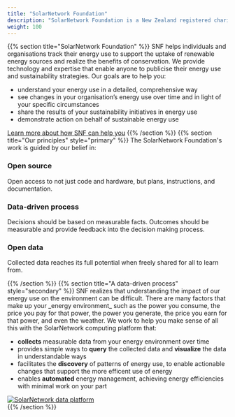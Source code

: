 ```yaml
---
title: "SolarNetwork Foundation"
description: "SolarNetwork Foundation is a New Zealand registered charity focused on encouraging energy awareness and sustainability with data-driven initiatives."
weight: 100
---
```

{{% section  title="SolarNetwork Foundation" %}}
SNF helps individuals and organisations track their energy use to support the uptake of renewable energy sources and realize the benefits of conservation. We provide technology and expertise that enable anyone to publicise their energy use and sustainability strategies. Our goals are to help you:

 * understand your energy use in a detailed, comprehensive way
 * see changes in your organisation’s energy use over time and in light of your specific circumstances
 * share the results of your sustainability initiatives in energy use
 * demonstrate action on behalf of sustainable energy use

 <a class="uk-button uk-button-text" href="use-cases.html">Learn more about how SNF can help you</a>
{{% /section %}}
{{% section  title="Our principles" style="primary" %}}
The SolarNetwork Foundation's work is guided by our belief in:

<div class="uk-child-width-1-3@m uk-grid-small uk-grid-match" uk-grid>
    <div>
        <div class="uk-card uk-card-default uk-card-body">
            <h3 class="uk-card-title">Open source</h3>
            <p>Open access to not just code and hardware, but plans, instructions, and documentation.</p>
        </div>
    </div>
    <div>
        <div class="uk-card uk-card-default uk-card-body">
            <h3 class="uk-card-title">Data-driven process</h3>
            <p>Decisions should be based on measurable facts. Outcomes should be measurable and provide feedback into the decision making process.</p>
        </div>
    </div>
    <div>
        <div class="uk-card uk-card-default uk-card-body">
            <h3 class="uk-card-title">Open data</h3>
            <p>Collected data reaches its full potential when freely shared for all to learn from.</p>
        </div>
    </div>
</div>{{% /section %}}
{{% section  title="A data-driven process" style="secondary" %}}
SNF realizes that understanding the impact of our energy use on the environment can be difficult. There are many factors that make up your _energy environment_ such as the power you consume, the price you pay for that power, the power you generate, the price you earn for that power, and even the weather. We work to help you make sense of all this with the SolarNetwork computing platform that:

 * **collects** measurable data from your energy environment over time
 * provides simple ways to **query** the collected data and **visualize** the data in understandable ways
 * facilitates the **discovery** of patterns of energy use, to enable actionable changes that support the more efficent use of energy
 * enables **automated** energy management, achieving energy efficiencies with minimal work on your part

<div uk-lightbox>
    <a href="/img/sn-hexatron.svg" data-caption="The SolarNetwork platform data flow: environment data flows in, actionable events flow out"><img src="/img/sn-hexatron.svg" alt="SolarNetwork data platform"></a>
</div>
{{% /section %}}